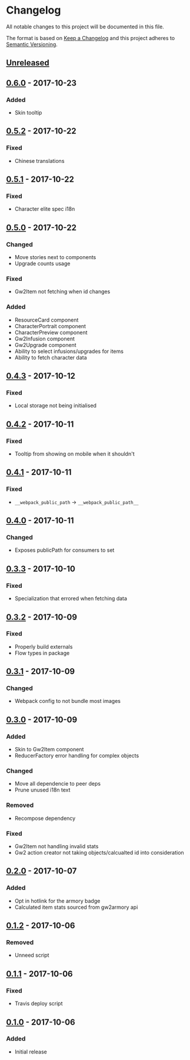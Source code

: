 # Changelog

All notable changes to this project will be documented in this file.

The format is based on [Keep a Changelog](http://keepachangelog.com/)
and this project adheres to [Semantic Versioning](http://semver.org/).

## [Unreleased][]

## [0.6.0][] - 2017-10-23
### Added
- Skin tooltip

## [0.5.2][] - 2017-10-22
### Fixed
- Chinese translations

## [0.5.1][] - 2017-10-22
### Fixed
- Character elite spec i18n

## [0.5.0][] - 2017-10-22
### Changed
- Move stories next to components
- Upgrade counts usage

### Fixed
- Gw2Item not fetching when id changes

### Added
- ResourceCard component
- CharacterPortrait component
- CharacterPreview component
- Gw2Infusion component
- Gw2Upgrade component
- Ability to select infusions/upgrades for items
- Ability to fetch character data

## [0.4.3][] - 2017-10-12
### Fixed
- Local storage not being initialised

## [0.4.2][] - 2017-10-11
### Fixed
- Tooltip from showing on mobile when it shouldn't

## [0.4.1][] - 2017-10-11
### Fixed
- `__webpack_public_path` -> `__webpack_public_path__`

## [0.4.0][] - 2017-10-11
### Changed
- Exposes publicPath for consumers to set

## [0.3.3][] - 2017-10-10
### Fixed
- Specialization that errored when fetching data

## [0.3.2][] - 2017-10-09
### Fixed
- Properly build externals
- Flow types in package

## [0.3.1][] - 2017-10-09
### Changed
- Webpack config to not bundle most images

## [0.3.0][] - 2017-10-09
### Added
- Skin to Gw2Item component
- ReducerFactory error handling for complex objects

### Changed
- Move all dependencie to peer deps
- Prune unused i18n text

### Removed
- Recompose dependency

### Fixed
- Gw2Item not handling invalid stats
- Gw2 action creator not taking objects/calcualted id into consideration

## [0.2.0][] - 2017-10-07
### Added
- Opt in hotlink for the armory badge
- Calculated item stats sourced from gw2armory api

## [0.1.2][] - 2017-10-06
### Removed
- Unneed script

## [0.1.1][] - 2017-10-06
### Fixed
- Travis deploy script

## [0.1.0][] - 2017-10-06
### Added
- Initial release


[Unreleased]: https://github.com/madou/armory-component-ui/compare/v0.6.0...HEAD
[0.6.0]: https://github.com/madou/armory-component-ui/compare/v0.5.2...v0.6.0
[0.5.2]: https://github.com/madou/armory-component-ui/compare/v0.5.1...v0.5.2
[0.5.1]: https://github.com/madou/armory-component-ui/compare/v0.5.0...v0.5.1
[0.5.0]: https://github.com/madou/armory-component-ui/compare/v0.4.3...v0.5.0
[0.4.3]: https://github.com/madou/armory-component-ui/compare/v0.4.2...v0.4.3
[0.4.2]: https://github.com/madou/armory-component-ui/compare/v0.4.1...v0.4.2
[0.4.1]: https://github.com/madou/armory-component-ui/compare/v0.4.0...v0.4.1
[0.4.0]: https://github.com/madou/armory-component-ui/compare/v0.3.3...v0.4.0
[0.3.3]: https://github.com/madou/armory-component-ui/compare/v0.3.2...v0.3.3
[0.3.2]: https://github.com/madou/armory-component-ui/compare/v0.3.1...v0.3.2
[0.3.1]: https://github.com/madou/armory-component-ui/compare/v0.3.0...v0.3.1
[0.3.0]: https://github.com/madou/armory-component-ui/compare/v0.2.0...v0.3.0
[0.2.0]: https://github.com/madou/armory-component-ui/compare/v0.1.2...v0.2.0
[0.1.2]: https://github.com/madou/armory-component-ui/compare/v0.1.1...v0.1.2
[0.1.1]: https://github.com/madou/armory-component-ui/compare/v0.1.0...v0.1.1
[0.1.0]: https://github.com/madou/armory-component-ui/tree/v0.1.0
